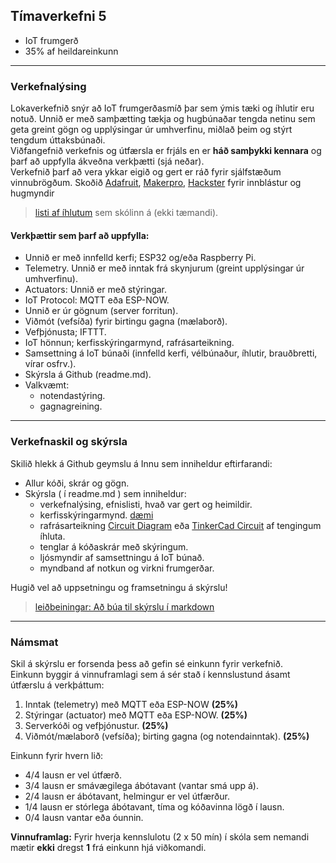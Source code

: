 ## Tímaverkefni 5 

- IoT frumgerð 
- 35% af heildareinkunn  
  
---

### Verkefnalýsing

Lokaverkefnið snýr að IoT frumgerðasmíð þar sem ýmis tæki og íhlutir eru notuð. Unnið er með samþætting tækja og hugbúnaðar tengda netinu sem geta greint gögn og upplýsingar úr umhverfinu, miðlað þeim og stýrt tengdum úttaksbúnaði. 
<br>
Viðfangefnið verkefnis og útfærsla er frjáls en er **háð samþykki kennara** og þarf að uppfylla ákveðna verkþætti (sjá neðar). <br>
Verkefnið þarf að vera ykkar eigið og gert er ráð fyrir sjálfstæðum vinnubrögðum.
Skoðið [Adafruit](https://learn.adafruit.com/category/internet-of-things-iot?guide_page=2&total_count=224&total_verbiage=total+series-), [Makerpro](https://maker.pro/projects/category/iot?filter=popular), [Hackster](https://www.hackster.io/iot/projects) fyrir innblástur og hugmyndir

> [listi af íhlutum](https://github.com/VESM3/IOT/blob/main/Ihlutir.md) sem skólinn á (ekki tæmandi).

#### Verkþættir sem þarf að uppfylla:

- Unnið er með innfelld kerfi; ESP32 og/eða Raspberry Pi.
- Telemetry. Unnið er með inntak frá skynjurum (greint upplýsingar úr umhverfinu).
- Actuators: Unnið er með stýringar.
- IoT Protocol: MQTT eða ESP-NOW. 
- Unnið er úr gögnum (server forritun).
- Viðmót (vefsíða) fyrir birtingu gagna (mælaborð).
- Vefþjónusta; IFTTT.
- IoT hönnun; kerfisskýringarmynd, rafrásarteikning.
- Samsettning á IoT búnaði (innfelld kerfi, vélbúnaður, íhlutir, brauðbretti, vírar osfrv.).
- Skýrsla á Github (readme.md).
- Valkvæmt:
  - notendastýring.
  - gagnagreining.
    
<!--
  - 2D/3D hönnunarteikningar.
  - Smíði IoT frumgerðar (veróborðsmíði, lóðun og 2D/3D samsettning).
-->

<!--
MQTT Dashboard með 
- [Node-RED](https://nodered.org/)
- [Access Node-RED Dashboard from Anywhere using Digital Ocean](https://randomnerdtutorials.com/access-node-red-dashboard-anywhere-digital-ocean/)  
- [Getting Started with Node-RED Dashboard on Raspberry Pi](https://randomnerdtutorials.com/getting-started-node-red-dashboard/)  
-->

---

### Verkefnaskil og skýrsla

Skilið hlekk á Github geymslu á Innu sem inniheldur eftirfarandi:

- Allur kóði, skrár og gögn.
- Skýrsla ( í readme.md ) sem inniheldur:
  - verkefnalýsing, efnislisti, hvað var gert og heimildir.
  - kerfisskýringarmynd. [dæmi](https://github.com/VESM3/IOT/blob/main/Myndir/kerfismynd.drawio.png)
  - rafrásarteikning [Circuit Diagram](https://www.circuit-diagram.org/) eða [TinkerCad Circuit](https://www.tinkercad.com/circuits) af tengingum íhluta.
  - tenglar á kóðaskrár með skýringum.
  - ljósmyndir af samsettningu á IoT búnað. 
  - myndband af notkun og virkni frumgerðar.
<!--
  _valkvæmt: Hönnunarteikningar (til prentunar) 2d og eða 3d teikningar og model (.stl skráin)._
-->
Hugið vel að uppsetningu og framsetningu á skýrslu! 

> [leiðbeiningar: Að búa til skýrslu í markdown](https://github.com/VESM1VS/AFANGI/blob/main/Kennsluefni/skyrslugerd.md)

---

### Námsmat 
Skil á skýrslu er forsenda þess að gefin sé einkunn fyrir verkefnið. <br>
Einkunn byggir á vinnuframlagi sem á sér stað í kennslustund ásamt útfærslu á verkþáttum: 

1. Inntak (telemetry) með MQTT eða ESP-NOW **(25%)**
1. Stýringar (actuator) með MQTT eða ESP-NOW. **(25%)**
1. Serverkóði og vefþjónustur. **(25%)**
1. Viðmót/mælaborð (vefsíða); birting gagna (og notendainntak). **(25%)**
<!--
1. Skýrsla, hönnun, samsettning (og smíði) IoT frumgerðar. **(20%)**
-->
Einkunn fyrir hvern lið: 
- 4/4 lausn er vel útfærð.
- 3/4 lausn er smávægilega ábótavant (vantar smá upp á).
- 2/4 lausn er ábótavant, helmingur er vel útfærður.
- 1/4 lausn er stórlega ábótavant, tíma og kóðavinna lögð í lausn.
- 0/4 lausn vantar eða óunnin.

**Vinnuframlag:** Fyrir hverja kennslulotu (2 x 50 mín) í skóla sem nemandi mætir **ekki** dregst **1** frá einkunn hjá viðkomandi. 
